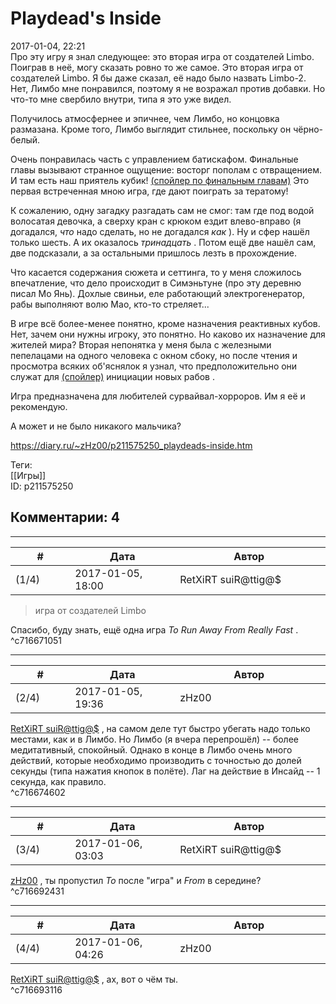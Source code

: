 Playdead's Inside
=================

  
2017-01-04, 22:21  
 Про эту игру я знал следующее: это вторая игра от создателей Limbo. Поиграв в неё, могу сказать ровно то же самое. Это вторая игра от создателей Limbo. Я бы даже сказал, её надо было назвать Limbo-2. Нет, Лимбо мне понравился, поэтому я не возражал против добавки. Но что-то мне свербило внутри, типа я это уже видел.   
   
 Получилось атмосфернее и эпичнее, чем Лимбо, но концовка размазана. Кроме того, Лимбо выглядит стильнее, поскольку он чёрно-белый.   
   
 Очень понравилась часть с управлением батискафом. Финальные главы вызывают странное ощущение: восторг пополам с отвращением. И там есть наш приятель кубик!  [(спойлер по финальным главам)](https://zHz00.diary.ru/p211575250.htm?index=1#linkmore211575250m1)    Это первая встреченная мною игра, где дают поиграть за тератому!     
   
 К сожалению, одну загадку разгадать сам не смог: там где под водой волосатая девочка, а сверху кран с крюком ездит влево-вправо (я догадался,  *что*  надо сделать, но не догадался  *как*  ). Ну и сфер нашёл только шесть. А их оказалось  *тринадцать*  . Потом ещё две нашёл сам, две подсказали, а за остальными пришлось лезть в прохождение.   
   
 Что касается содержания сюжета и сеттинга, то у меня сложилось впечатление, что дело происходит в Симэньтуне (про эту деревню писал Мо Янь). Дохлые свиньи, еле работающий электрогенератор, рабы выполняют волю Мао, кто-то стреляет...   
   
 В игре всё более-менее понятно, кроме назначения реактивных кубов. Нет, зачем они нужны игроку, это понятно. Но каково их назначение для жителей мира? Вторая непонятка у меня была с железными пепелацами на одного человека с окном сбоку, но после чтения и просмотра всяких об'яснялок я узнал, что предположительно они служат для  [(спойлер)](https://zHz00.diary.ru/p211575250.htm?index=2#linkmore211575250m2)    инициации новых рабов   .   
   
 Игра предназначена для любителей сурвайвал-хорроров. Им я её и рекомендую.   
   
 А может и не было никакого мальчика?   
  
<https://diary.ru/~zHz00/p211575250_playdeads-inside.htm>  
  
Теги:  
[[Игры]]  
ID: p211575250  


Комментарии: 4
--------------

  


---



|         #         |              Дата              |                     Автор                     |           ID           |
| --- | --- | --- | --- |
| (1/4) | 2017-01-05, 18:00 | RetXiRT suiR@ttig@$ | c716671051 |

  
  
>   игра от создателей Limbo  

 Спасибо, буду знать, ещё одна игра  *To Run Away From Really Fast*  .    
 ^c716671051

---



|         #         |              Дата              |                     Автор                     |           ID           |
| --- | --- | --- | --- |
| (2/4) | 2017-01-05, 19:36 | zHz00 | c716674602 |

  
  [RetXiRT suiR@ttig@$](http://Hellspawn.diary.ru "Горчичник")  , на самом деле тут быстро убегать надо только местами, как и в Лимбо. Но Лимбо (я вчера перепрошёл) -- более медитативный, спокойный. Однако в конце в Лимбо очень много действий, которые необходимо производить с точностью до долей секунды (типа нажатия кнопок в полёте). Лаг на действие в Инсайд -- 1 секунда, как правило.   
 ^c716674602

---



|         #         |              Дата              |                     Автор                     |           ID           |
| --- | --- | --- | --- |
| (3/4) | 2017-01-06, 03:03 | RetXiRT suiR@ttig@$ | c716692431 |

  
   [zHz00](https://zHz00.diary.ru "Untitled")  , ты пропустил  *To*  после "игра" и  *From*  в середине?    
 ^c716692431

---



|         #         |              Дата              |                     Автор                     |           ID           |
| --- | --- | --- | --- |
| (4/4) | 2017-01-06, 04:26 | zHz00 | c716693116 |

  
  [RetXiRT suiR@ttig@$](http://Hellspawn.diary.ru "Горчичник")  , ах, вот о чём ты.   
 ^c716693116